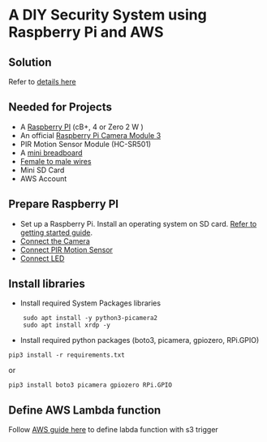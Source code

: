 # A DIY Security System using Raspberry Pi and AWS
## Solution
Refer to [details here](https://share.merck.com/display/~shprash2/Tech+Showcase)

## Needed for Projects

- A [Raspberry PI](https://www.raspberrypi.com/) (cB+, 4 or Zero 2 W )
- An official [Raspberry Pi Camera Module 3](https://www.raspberrypi.com/products/camera-module-3/)
- PIR Motion Sensor Module (HC-SR501)
- A [mini breadboard](https://www.amazon.com/Qunqi-point-Experiment-Breadboard-5-5%C3%978-2%C3%970-85cm/dp/B0135IQ0ZC?tag=georiot-us-default-20&ascsubtag=tomshardware-us-1113933765553713669-20&geniuslink=true)
- [Female to male wires](https://www.amazon.com/ELOOGAA-Multicolored-Breadboard-Compatible-Projects/dp/B0BGSFGSBJ/ref=sr_1_6?dib=eyJ2IjoiMSJ9.tjHxIQLJsk16_0YVtUGN6Qr9ToaNYxpqXSHXwBOq_th-Yd0E2Mvw02Vhg3KFdVn21ueotYn_oI7g3wO9nVPOzWBslgV9Qp2-v-ZWK2JYV7qecNS1nXDy788ITYVCRX348xBjKN4mcgx2J1CLAV-IZqRDnNLv5jBfiCwqxWt3EGv2zGE1G22kIrdkUaTke5BhFAg6IVZx2_aWVsMZQJYCyIlYwRP3YJfSxwnWzxxru9r-yhjmGiPJ877And581ecVTiOqhXr0Ng1GFku-n0UFGns4w9hRwAmYEoABngrg6qI.G3tEZUE1KqOX-EMZVwRJky6Gh-6ZdlkWicrR520FdeI&dib_tag=se&keywords=female+to+male+wires&qid=1729636556&s=industrial&sr=1-6)
- Mini SD Card
- AWS Account

## Prepare Raspberry PI

- Set up a Raspberry Pi. Install an operating system on SD card. [Refer to getting started guide](https://www.raspberrypi.com/documentation/computers/getting-started.html).
- [Connect the Camera](https://www.raspberrypi.com/documentation/accessories/camera.html#:~:text=an%20earthing%20strap.-,Connect%20the%20Camera,contacts%20facing%20the%20HDMI%20port.)
- [Connect PIR Motion Sensor](https://projects.raspberrypi.org/en/projects/physical-computing/11)
- [Connect LED](https://projects.raspberrypi.org/en/projects/physical-computing/2)
## Install libraries
- Install required System Packages libraries
```
    sudo apt install -y python3-picamera2
    sudo apt install xrdp -y
```

- Install required python packages (boto3, picamera, gpiozero, RPi.GPIO)
```
pip3 install -r requirements.txt
```
or
```
pip3 install boto3 picamera gpiozero RPi.GPIO
```

## Define AWS Lambda function
Follow [AWS guide here](https://docs.aws.amazon.com/lambda/latest/dg/with-s3-example.html) to define labda function with s3 trigger
